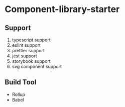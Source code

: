 # Component-library-starter

## Support

1. typescript support
2. eslint support
3. prettier support
4. jest support
5. storybook support
6. svg component support

## Build Tool

- Rollup
- Babel
